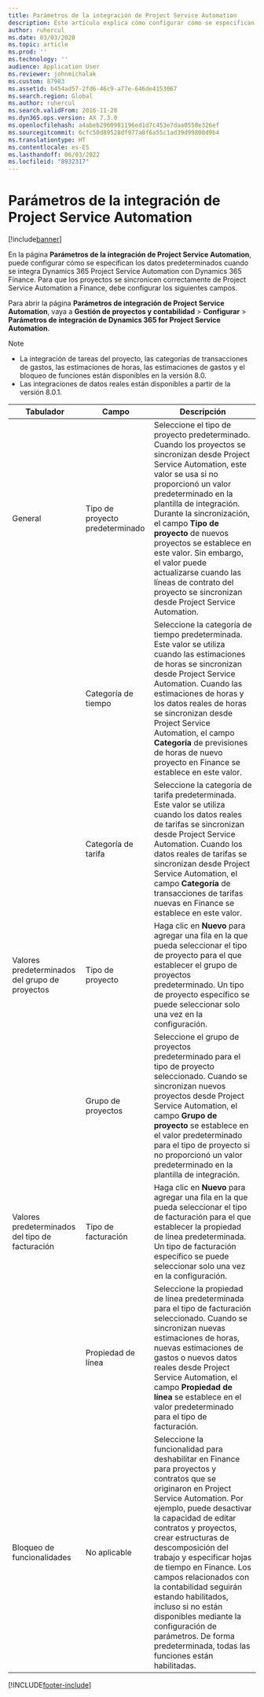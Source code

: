 ```yaml
---
title: Parámetros de la integración de Project Service Automation
description: Este artículo explica cómo configurar cómo se especifican los datos predeterminados cuando se integra Microsoft Dynamics 365 for Project Service Automation con Microsoft Dynamics 365 Finance.
author: ruhercul
ms.date: 03/03/2020
ms.topic: article
ms.prod: ''
ms.technology: ''
audience: Application User
ms.reviewer: johnmichalak
ms.custom: 87983
ms.assetid: b454ad57-2fd6-46c9-a77e-646de4153067
ms.search.region: Global
ms.author: ruhercul
ms.search.validFrom: 2016-11-28
ms.dyn365.ops.version: AX 7.3.0
ms.openlocfilehash: a4abeb2960981196ed1d7c453e7daa0558e326ef
ms.sourcegitcommit: 6cfc50d89528df977a8f6a55c1ad39d99800d9b4
ms.translationtype: HT
ms.contentlocale: es-ES
ms.lasthandoff: 06/03/2022
ms.locfileid: "8932317"
---
```

# <a name="project-service-automation-integration-parameters"></a>Parámetros de la integración de Project Service Automation

[!include[banner](../includes/banner.md)]

En la página **Parámetros de la integración de Project Service Automation**, puede configurar cómo se especifican los datos predeterminados cuando se integra Dynamics 365 Project Service Automation con Dynamics 365 Finance. Para que los proyectos se sincronicen correctamente de Project Service Automation a Finance, debe configurar los siguientes campos.

Para abrir la página **Parámetros de integración de Project Service Automation**, vaya a **Gestión de proyectos y contabilidad** \> **Configurar** \> **Parámetros de integración de Dynamics 365 for Project Service Automation**. 

> [!NOTE]
> - La integración de tareas del proyecto, las categorías de transacciones de gastos, las estimaciones de horas, las estimaciones de gastos y el bloqueo de funciones están disponibles en la versión 8.0.
> - Las integraciones de datos reales están disponibles a partir de la versión 8.0.1.


| Tabulador                    | Campo                | Descripción |
|------------------------|----------------------|-------------|
| General                | Tipo de proyecto predeterminado | Seleccione el tipo de proyecto predeterminado. Cuando los proyectos se sincronizan desde Project Service Automation, este valor se usa si no proporcionó un valor predeterminado en la plantilla de integración. Durante la sincronización, el campo **Tipo de proyecto** de nuevos proyectos se establece en este valor. Sin embargo, el valor puede actualizarse cuando las líneas de contrato del proyecto se sincronizan desde Project Service Automation. |
|                        | Categoría de tiempo        | Seleccione la categoría de tiempo predeterminada. Este valor se utiliza cuando las estimaciones de horas se sincronizan desde Project Service Automation. Cuando las estimaciones de horas y los datos reales de horas se sincronizan desde Project Service Automation, el campo **Categoría** de previsiones de horas de nuevo proyecto en Finance se establece en este valor. |
|                        | Categoría de tarifa         | Seleccione la categoría de tarifa predeterminada. Este valor se utiliza cuando los datos reales de tarifas se sincronizan desde Project Service Automation. Cuando los datos reales de tarifas se sincronizan desde Project Service Automation, el campo **Categoría** de transacciones de tarifas nuevas en Finance se establece en este valor. |
| Valores predeterminados del grupo de proyectos | Tipo de proyecto         | Haga clic en **Nuevo** para agregar una fila en la que pueda seleccionar el tipo de proyecto para el que establecer el grupo de proyectos predeterminado. Un tipo de proyecto específico se puede seleccionar solo una vez en la configuración. |
|                        | Grupo de proyectos        | Seleccione el grupo de proyectos predeterminado para el tipo de proyecto seleccionado. Cuando se sincronizan nuevos proyectos desde Project Service Automation, el campo **Grupo de proyecto** se establece en el valor predeterminado para el tipo de proyecto si no proporcionó un valor predeterminado en la plantilla de integración. |
| Valores predeterminados del tipo de facturación  | Tipo de facturación         | Haga clic en **Nuevo** para agregar una fila en la que pueda seleccionar el tipo de facturación para el que establecer la propiedad de línea predeterminada. Un tipo de facturación específico se puede seleccionar solo una vez en la configuración. |
|                        | Propiedad de línea        | Seleccione la propiedad de línea predeterminada para el tipo de facturación seleccionado. Cuando se sincronizan nuevas estimaciones de horas, nuevas estimaciones de gastos o nuevos datos reales desde Project Service Automation, el campo **Propiedad de línea** se establece en el valor predeterminado para el tipo de facturación. |
| Bloqueo de funcionalidades  | No aplicable       | Seleccione la funcionalidad para deshabilitar en Finance para proyectos y contratos que se originaron en Project Service Automation. Por ejemplo, puede desactivar la capacidad de editar contratos y proyectos, crear estructuras de descomposición del trabajo y especificar hojas de tiempo en Finance. Los campos relacionados con la contabilidad seguirán estando habilitados, incluso si no están disponibles mediante la configuración de parámetros. De forma predeterminada, todas las funciones están habilitadas. |


[!INCLUDE[footer-include](../includes/footer-banner.md)]